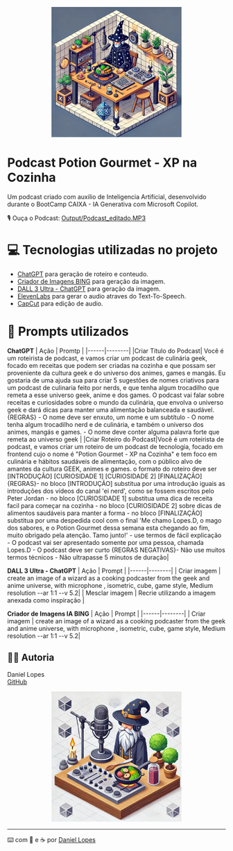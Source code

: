 <p align="center">
<img 
    src="./assets/cover.webp"
    width="300"
/>
</p>



# Podcast Potion Gourmet - XP na Cozinha


Um podcast criado com auxilio de Inteligencia Artificial, desenvolvido durante o BootCamp CAIXA - IA Generativa com Microsoft Copilot. 

🎙️ Ouça o Podcast: [Output/Podcast_editado.MP3](https://github.com/LopesD92/Podcast-Potion-Gourmet---XP-na-cozinha---Projeto-de-IA/blob/main/output/Podcast%20Potion-Gourmet%20-%20Level%201.mp3)


# 💻 Tecnologias utilizadas no projeto


- [ChatGPT](https://chatgpt.com/) para geração de roteiro e conteudo.
- [Criador de Imagens BING](https://www.bing.com/images/create?FORM=GDPCLS) para geração da imagem.
- [DALL 3 Ultra - ChatGPT](https://chatgpt.com/g/g-T0cSa59Fg-dall-3-ultra) para geração da imagem.
- [ElevenLabs](https://elevenlabs.io/app/home) para gerar o audio atraves do Text-To-Speech.
- [CapCut](https://www.capcut.com/pt-br/) para edição de audio.


# 🧠 Prompts utilizados


**ChatGPT**
| Ação | Promtp |
|------|--------|
|Criar Título do Podcast| Você é um roteirista de podcast, e vamos criar um podcast de culinária geek, focado em receitas que podem ser criadas na cozinha e que possam ser proveniente da cultura geek e do universo dos animes, games e mangás. Eu gostaria de uma ajuda sua para criar 5 sugestões de nomes criativos para um podcast de culinaria feito por nerds, e que tenha algum trocadilho que remeta a esse universo geek, anime e dos games. O podcast vai falar sobre receitas e curiosidades sobre o mundo da culinária, que envolva o universo geek e dará dicas para manter uma alimentação balanceada e saudável. {REGRAS} - O nome deve ser enxuto, um nome e um subtítulo - O nome tenha algum trocadilho nerd e de culinária, e também o universo dos animes, mangás e games. - O nome deve conter alguma palavra forte que remeta ao universo geek |
|Criar Roteiro do Podcast|Você é um roteirista de podcast, e vamos criar um  roteiro de um podcast de tecnologia, focado em frontend cujo o nome é "Potion Gourmet - XP na Cozinha" e tem foco em culinária e hábitos saudáveis de alimentação, com o público alvo de amantes da cultura GEEK, animes e games. o formato do roteiro deve ser [INTRODUÇÃO] [CURIOSIDADE 1] [CURIOSIDADE 2] [FINALIZAÇÃO] {REGRAS}- no bloco [INTRODUÇÃO] substitua por uma introdução iguais as introduções dos vídeos do canal 'ei nerd', como se fossem escritos pelo Peter Jordan - no bloco [CURIOSIDADE 1] substitua uma dica de receita facil para começar na cozinha - no bloco [CURIOSIDADE 2] sobre dicas de alimentos saudáveis para manter a forma  - no bloco [FINALIZAÇÃO] substitua por uma despedida cool com o final 'Me chamo Lopes.D, o mago dos sabores, e o Potion Gourmet dessa semana esta chegando ao fim, muito obrigado pela atenção. Tamo junto!' - use termos de fácil explicação - O podcast vai ser apresentado somente por uma pessoa, chamada Lopes.D  - O podcast deve ser curto {REGRAS NEGATIVAS}- Não use muitos termos técnicos - Não ultrapasse 5 minutos de duração|

**DALL 3 Ultra - ChatGPT**
| Ação | Prompt |
|------|--------|
| Criar imagem | create an image of a wizard as a cooking podcaster from the geek and anime universe, with microphone , isometric, cube, game style, Medium resolution  --ar 1:1 --v 5.2|
| Mesclar imagem | Recrie utilizando a imagem anexada como inspiração |

**Criador de Imagens IA BING**
| Ação | Prompt |
|------|--------|
| Criar imagem | create an image of a wizard as a cooking podcaster from the geek and anime universe, with microphone , isometric, cube, game style, Medium resolution  --ar 1:1 --v 5.2|


## 👨‍💻 Autoria


Daniel Lopes  
[GitHub](https://github.com/LopesD92) 




<p align="center">
<img 
    src="./assets/cover2.jpg"
    width="300"
/>
</p>




---

⌨️ com 💜 e :coffee: por [Daniel Lopes](https://github.com/LopesD92) 
